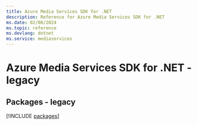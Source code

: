 ```yaml
---
title: Azure Media Services SDK for .NET
description: Reference for Azure Media Services SDK for .NET
ms.date: 02/08/2024
ms.topic: reference
ms.devlang: dotnet
ms.service: mediaservices
---
```

# Azure Media Services SDK for .NET - legacy
## Packages - legacy
[!INCLUDE [packages](media-services-index.md)]